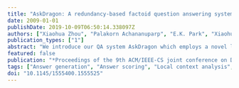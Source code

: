 ```yaml
---
title: "AskDragon: A redundancy-based factoid question answering system with lightweight local context analysis"
date: 2009-01-01
publishDate: 2019-10-09T06:50:14.338097Z
authors: ["Xiaohua Zhou", "Palakorn Achananuparp", "E.K. Park", "Xiaohua Hu", "Xiaodan Zhang"]
publication_types: ["1"]
abstract: "We introduce our QA system AskDragon which employs a novel lightweight local context analysis technique to handling two broad classes of factoid questions, entity and numeric questions. The local context analysis module dramatically improves the efficiency of QA systems without sacrificing high accuracy performance."
featured: false
publication: "*Proceedings of the 9th ACM/IEEE-CS joint conference on Digital libraries - JCDL '09*"
tags: ["Answer generation", "Answer scoring", "Local context analysis", "Question answering", "Redundancy-based approach"]
doi: "10.1145/1555400.1555525"
---
```


